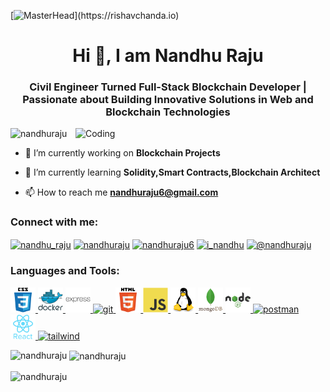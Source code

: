 [![MasterHead](https://1.bp.blogspot.com/-7A4WynwLsM...)](https://rishavchanda.io)
<h1 align="center">Hi 👋, I am Nandhu Raju</h1>
<h3 align="center">Civil Engineer Turned Full-Stack Blockchain Developer | Passionate about Building Innovative Solutions in Web and Blockchain Technologies</h3>

<img align="right" alt="Coding" width="400" src="[https://iconscout.com/lottie-animation/engineer-working-on-laptop-6495320](https://iconscout.com/lottie-animation/software-engineer-developing-website-6369145](https://iconscout.com/lottie-animation/working-software-engineer-6369148)">

<p align="left"> <img src="https://komarev.com/ghpvc/?username=nandhuraju&label=Profile%20views&color=0e75b6&style=flat" alt="nandhuraju" /> </p>

- 🔭 I’m currently working on **Blockchain Projects**

- 🌱 I’m currently learning **Solidity,Smart Contracts,Blockchain Architect**

- 📫 How to reach me **nandhuraju6@gmail.com**

<h3 align="left">Connect with me:</h3>
<p align="left">
<a href="https://twitter.com/nandhu_raju" target="blank"><img align="center" src="https://raw.githubusercontent.com/rahuldkjain/github-profile-readme-generator/master/src/images/icons/Social/twitter.svg" alt="nandhu_raju" height="30" width="40" /></a>
<a href="https://linkedin.com/in/nandhuraju" target="blank"><img align="center" src="https://raw.githubusercontent.com/rahuldkjain/github-profile-readme-generator/master/src/images/icons/Social/linked-in-alt.svg" alt="nandhuraju" height="30" width="40" /></a>
<a href="https://fb.com/nandhuraju6" target="blank"><img align="center" src="https://raw.githubusercontent.com/rahuldkjain/github-profile-readme-generator/master/src/images/icons/Social/facebook.svg" alt="nandhuraju6" height="30" width="40" /></a>
<a href="https://instagram.com/i_nandhu" target="blank"><img align="center" src="https://raw.githubusercontent.com/rahuldkjain/github-profile-readme-generator/master/src/images/icons/Social/instagram.svg" alt="i_nandhu" height="30" width="40" /></a>
<a href="https://medium.com/@nandhuraju" target="blank"><img align="center" src="https://raw.githubusercontent.com/rahuldkjain/github-profile-readme-generator/master/src/images/icons/Social/medium.svg" alt="@nandhuraju" height="30" width="40" /></a>
</p>

<h3 align="left">Languages and Tools:</h3>
<p align="left"> <a href="https://www.w3schools.com/css/" target="_blank" rel="noreferrer"> <img src="https://raw.githubusercontent.com/devicons/devicon/master/icons/css3/css3-original-wordmark.svg" alt="css3" width="40" height="40"/> </a> <a href="https://www.docker.com/" target="_blank" rel="noreferrer"> <img src="https://raw.githubusercontent.com/devicons/devicon/master/icons/docker/docker-original-wordmark.svg" alt="docker" width="40" height="40"/> </a> <a href="https://expressjs.com" target="_blank" rel="noreferrer"> <img src="https://raw.githubusercontent.com/devicons/devicon/master/icons/express/express-original-wordmark.svg" alt="express" width="40" height="40"/> </a> <a href="https://git-scm.com/" target="_blank" rel="noreferrer"> <img src="https://www.vectorlogo.zone/logos/git-scm/git-scm-icon.svg" alt="git" width="40" height="40"/> </a> <a href="https://www.w3.org/html/" target="_blank" rel="noreferrer"> <img src="https://raw.githubusercontent.com/devicons/devicon/master/icons/html5/html5-original-wordmark.svg" alt="html5" width="40" height="40"/> </a> <a href="https://developer.mozilla.org/en-US/docs/Web/JavaScript" target="_blank" rel="noreferrer"> <img src="https://raw.githubusercontent.com/devicons/devicon/master/icons/javascript/javascript-original.svg" alt="javascript" width="40" height="40"/> </a> <a href="https://www.linux.org/" target="_blank" rel="noreferrer"> <img src="https://raw.githubusercontent.com/devicons/devicon/master/icons/linux/linux-original.svg" alt="linux" width="40" height="40"/> </a> <a href="https://www.mongodb.com/" target="_blank" rel="noreferrer"> <img src="https://raw.githubusercontent.com/devicons/devicon/master/icons/mongodb/mongodb-original-wordmark.svg" alt="mongodb" width="40" height="40"/> </a> <a href="https://nodejs.org" target="_blank" rel="noreferrer"> <img src="https://raw.githubusercontent.com/devicons/devicon/master/icons/nodejs/nodejs-original-wordmark.svg" alt="nodejs" width="40" height="40"/> </a> <a href="https://postman.com" target="_blank" rel="noreferrer"> <img src="https://www.vectorlogo.zone/logos/getpostman/getpostman-icon.svg" alt="postman" width="40" height="40"/> </a> <a href="https://reactjs.org/" target="_blank" rel="noreferrer"> <img src="https://raw.githubusercontent.com/devicons/devicon/master/icons/react/react-original-wordmark.svg" alt="react" width="40" height="40"/> </a> <a href="https://tailwindcss.com/" target="_blank" rel="noreferrer"> <img src="https://www.vectorlogo.zone/logos/tailwindcss/tailwindcss-icon.svg" alt="tailwind" width="40" height="40"/> </a> </p>

<p><img align="left" src="https://github-readme-stats.vercel.app/api/top-langs?username=nandhuraju&show_icons=true&locale=en&layout=compact" alt="nandhuraju" /></p>

<p>&nbsp;<img align="center" src="https://github-readme-stats.vercel.app/api?username=nandhuraju&show_icons=true&locale=en" alt="nandhuraju" /></p>

<p><img align="center" src="https://github-readme-streak-stats.herokuapp.com/?user=nandhuraju&" alt="nandhuraju" /></p>
